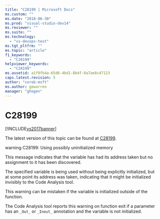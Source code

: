 ```yaml
---
title: "C28199 | Microsoft Docs"
ms.custom: ""
ms.date: "2018-06-30"
ms.prod: "visual-studio-dev14"
ms.reviewer: ""
ms.suite: ""
ms.technology: 
  - "vs-devops-test"
ms.tgt_pltfrm: ""
ms.topic: "article"
f1_keywords: 
  - "C28199"
helpviewer_keywords: 
  - "C28199"
ms.assetid: a1f0fb4a-65d6-4bd1-8b4f-8a7ae8c47123
caps.latest.revision: 5
author: "corob-msft"
ms.author: gewarren
manager: "ghogen"
---
```

# C28199
[!INCLUDE[vs2017banner](../includes/vs2017banner.md)]

The latest version of this topic can be found at [C28199](https://docs.microsoft.com/visualstudio/code-quality/c28199).  
  
warning C28199: Using possibly uninitialized memory  
  
 This message indicates that the variable has had its address taken but no assignment to it has been discovered.  
  
 The specified variable is being used without being explicitly initialized, but at some point its address was taken, indicating that it might be initialized invisibly to the Code Analysis tool.  
  
 This warning can be mistaken if the variable is initialized outside of the function.  
  
 The Code Analysis tool reports this warning on function exit if a parameter has an `_Out_` or `_Inout_` annotation and the variable is not initialized.



